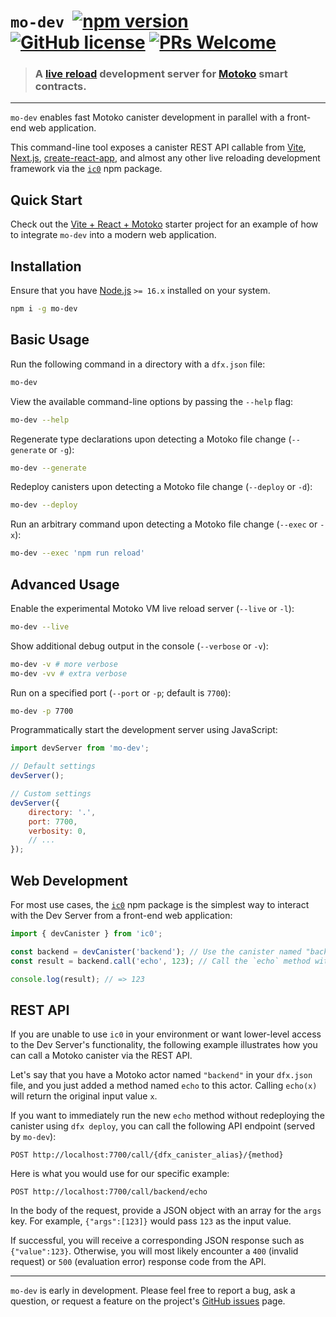 
# `mo-dev` &nbsp;[![npm version](https://img.shields.io/npm/v/mo-dev.svg?logo=npm)](https://www.npmjs.com/package/mo-dev) [![GitHub license](https://img.shields.io/badge/license-Apache%202.0-blue.svg)](https://opensource.org/licenses/Apache-2.0) [![PRs Welcome](https://img.shields.io/badge/PRs-welcome-brightgreen.svg)](https://github.com/dfinity/motoko-dev-server/issues)

> ### A [live reload](https://blog.logrocket.com/complete-guide-full-stack-live-reload/) development server for [Motoko](https://smartcontracts.org/) smart contracts.

---

`mo-dev` enables fast Motoko canister development in parallel with a front-end web application. 

This command-line tool exposes a canister REST API callable from [Vite](https://vitejs.dev/), [Next.js](https://nextjs.org/), [create-react-app](https://create-react-app.dev/), and almost any other live reloading development framework via the [`ic0`](https://www.npmjs.com/package/ic0) npm package. 

## Quick Start

Check out the [Vite + React + Motoko](https://github.com/dfinity/motoko-dev-server/tree/main/examples/vite-react/) starter project for an example of how to integrate `mo-dev` into a modern web application.

## Installation

Ensure that you have [Node.js](https://nodejs.org/en/) `>= 16.x` installed on your system.

```sh
npm i -g mo-dev
```

## Basic Usage

Run the following command in a directory with a `dfx.json` file:

```sh
mo-dev
```

View the available command-line options by passing the `--help` flag:

```sh
mo-dev --help
```

Regenerate type declarations upon detecting a Motoko file change (`--generate` or `-g`):

```sh
mo-dev --generate
```

Redeploy canisters upon detecting a Motoko file change (`--deploy` or `-d`):

```sh
mo-dev --deploy
```

Run an arbitrary command upon detecting a Motoko file change (`--exec` or `-x`):

```sh
mo-dev --exec 'npm run reload'
```

## Advanced Usage

Enable the experimental Motoko VM live reload server (`--live` or `-l`):

```sh
mo-dev --live
```

Show additional debug output in the console (`--verbose` or `-v`):

```sh
mo-dev -v # more verbose
mo-dev -vv # extra verbose
```

Run on a specified port (`--port` or `-p`; default is `7700`):

```sh
mo-dev -p 7700
```

Programmatically start the development server using JavaScript:

```js
import devServer from 'mo-dev';

// Default settings
devServer();

// Custom settings
devServer({
    directory: '.',
    port: 7700,
    verbosity: 0,
    // ...
});
```

## Web Development

For most use cases, the [`ic0`](https://www.npmjs.com/package/ic0) npm package is the simplest way to interact with the Dev Server from a front-end web application:

```js
import { devCanister } from 'ic0';

const backend = devCanister('backend'); // Use the canister named "backend" from your `dfx.json` config file
const result = backend.call('echo', 123); // Call the `echo` method with 123 as input

console.log(result); // => 123
```

## REST API

If you are unable to use `ic0` in your environment or want lower-level access to the Dev Server's functionality, the following example illustrates how you can call a Motoko canister via the REST API. 

Let's say that you have a Motoko actor named `"backend"` in your `dfx.json` file, and you just added a method named `echo` to this actor. Calling `echo(x)` will return the original input value `x`.

If you want to immediately run the new `echo` method without redeploying the canister using `dfx deploy`, you can call the following API endpoint (served by `mo-dev`):

```
POST http://localhost:7700/call/{dfx_canister_alias}/{method}
```

Here is what you would use for our specific example:

```
POST http://localhost:7700/call/backend/echo
```

In the body of the request, provide a JSON object with an array for the `args` key. For example, `{"args":[123]}` would pass `123` as the input value.

If successful, you will receive a corresponding JSON response such as `{"value":123}`. Otherwise, you will most likely encounter a `400` (invalid request) or `500` (evaluation error) response code from the API. 

---

`mo-dev` is early in development. Please feel free to report a bug, ask a question, or request a feature on the project's [GitHub issues](https://github.com/dfinity/motoko-dev-server/issues) page. 